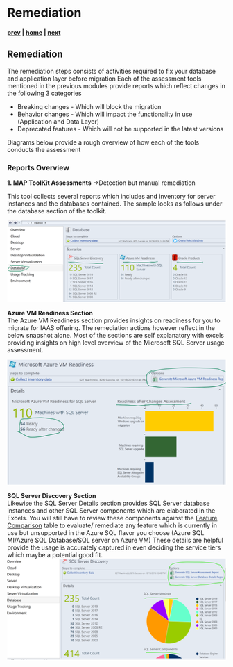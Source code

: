 # Remediation

#### [prev](./discoveryandassessment.md) | [home](./readme.md)  | [next](./migrationplanning.md)

## Remediation
The remediation steps consists of activities required to fix your database and application layer before migration
Each of the assessment tools mentioned in the previous modules provide reports which reflect changes in the following 3 categories
* Breaking changes - Which will block the migration
* Behavior changes - Which will impact the functionality in use (Application and Data Layer)
* Deprecated features - Which will not be supported in the latest versions

Diagrams below provide a rough overview of how each of the tools conducts the assessment

### **Reports Overview**
**1. MAP ToolKit Assessments** ->Detection but manual remediation

This tool collects several reports which includes and inventory for server instances and the databases contained. The sample looks as follows under the database section of the toolkit. 

![MAPToolKit Database Section](/images/MAPAssessment1.png#left)

**Azure VM Readiness Section** <br />
The Azure VM Readiness section provides insights on readiness for you to migrate for IAAS offering. The remediation actions however reflect in the below snapshot alone. Most of the sections are self explanatory with excels providing insights on high level overview of the Microsoft SQL Server usage assessment. 

![MAPToolKit VM Section](/images/MAPAssessment2.png#left)

**SQL Server Discovery Section** <br />
Likewise the SQL Server Details section provides SQL Server database instances and other SQL Server components which are elaborated in the Excels. You will still have to review these components against the [Feature Comparison](https://techcommunity.microsoft.com/t5/fasttrack-for-azure/feature-comparison-of-azure-sql-database-azure-sql-managed/ba-p/3154789) table to evaluate/ remediate any feature which is currently in use but unsupported in the Azure SQL flavor you choose (Azure SQL MI/Azure SQL Database/SQL server on Azure VM)
These details are helpful provide the usage is accurately captured in even deciding the service tiers which maybe a potential good fit. 
![MAPToolKit SQL Section](/images/MAPAssessment3.png#left)
